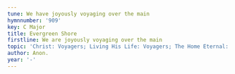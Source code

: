```yaml
---
tune: We have joyously voyaging over the main
hymnnumber: '909'
key: C Major
title: Evergreen Shore
firstline: We are joyously voyaging over the main
topic: 'Christ: Voyagers; Living His Life: Voyagers; The Home Eternal: Nearing Home'
author: Anon.
year: '-'
---
```


